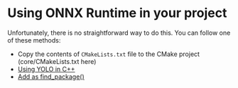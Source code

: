 # Using ONNX Runtime in your project

Unfortunately, there is no straightforward way to do this. You can follow one of these methods:

- Copy the contents of `CMakeLists.txt` file to the CMake project (core/CMakeLists.txt here)
- [Using YOLO in C++](https://medium.com/@shahriar.rezghi.sh/using-yolo-in-c-55d55419a947)
- [Add as find_package()](https://medium.com/@massimilianoriva96/onnxruntime-integration-with-ubuntu-and-cmake-5d7af482136a)
